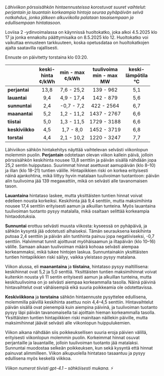 *Lähiviikon pörssisähkön hintaennusteissa korostuvat suuret vaihtelut: perjantain ja lauantain korkeampia hintoja seuraa pyhäpäivän selvä notkahdus, jonka jälkeen alkuviikolla palataan tasaisempaan ja edullisempaan hintatasoon.*

Loviisa 2 -ydinvoimalassa on käynnissä huoltokatko, joka alkoi 4.5.2025 klo 17 ja jonka ennakoitu päättymisaika on 8.5.2025 klo 12. Huoltokatko voi vaikuttaa ennusteen tarkkuuteen, koska opetusdataa on huoltokatkojen ajalta saatavilla rajallisesti.

Ennuste on päivitetty torstaina klo 03:20.

|               | keski-<br>hinta<br>¢/kWh | min - max<br>¢/kWh | tuulivoima<br>min - max<br>MW | keski-<br>lämpötila<br>°C |
|:-------------|:----------------:|:----------------:|:-------------:|:-------------:|
| **perjantai**   |      13,8       |   7,6 - 25,2     |   139 - 962   |      5,1      |
| **lauantai**    |      9,4        |   4,9 - 17,4     |   142 - 879   |      5,6      |
| **sunnuntai**   |      2,4        |  -0,7 - 7,2      |  422 - 2564   |      6,7      |
| **maanantai**   |      5,2        |   1,2 - 11,2     |  1437 - 2767  |      6,6      |
| **tiistai**     |      5,0        |   1,3 - 11,5     |  1729 - 3188  |      6,6      |
| **keskiviikko** |      4,5        |   1,7 - 8,0      |  1452 - 3719  |      6,8      |
| **torstai**     |      4,4        |   2,1 - 10,2     |  1220 - 3247  |      7,7      |

Lähiviikon sähkön hintakehitys näyttää vaihtelevan selvästi viikonlopun molemmin puolin. **Perjantain** odotetaan olevan viikon kallein päivä, jolloin pörssisähkön keskihinta nousee 13,8 senttiin ja päivän sisällä nähdään jopa 25,2 sentin huipputaso. Suurimmat hinnat asettuvat aamupäivän (klo 8–10) ja illan (klo 18–21) tuntien välille. Hintapiikkien riski on korkea erityisesti näinä ajankohtina, mikä liittyy hyvin matalaan tuulivoiman tuotantoon: päivän alin tuulivoima jää 139 megawattiin, mikä on selvästi alle tavanomaisen tason.

**Lauantaina** hintataso laskee, mutta yksittäisten tuntien hinnat voivat edelleen nousta korkeiksi. Keskihinta jää 9,4 senttiin, mutta maksimihinta nousee 17,4 senttiin erityisesti aamun ja alkuillan tunteina. Myös lauantaina tuulivoiman tuotanto pysyy matalalla, mikä osaltaan selittää korkeampia hintaodotuksia.

**Sunnuntai** erottuu selvästi muusta viikosta: kyseessä on pyhäpäivä, ja sähkön kysyntä jää odotetusti alhaiseksi. Tämän seurauksena keskihinta putoaa 2,4 senttiin ja päivän alin tuntihinta painuu jopa negatiiviseksi, -0,7 senttiin. Halvimmat tunnit ajoittuvat myöhäisaamun ja iltapäivän (klo 10–16) välille. Samaan aikaan tuulivoiman määrä kohoaa selvästi aiempaa korkeammaksi, mikä tukee hintojen laskua. Sunnuntainakin yksittäisten tuntien hintapiikkien riski säilyy, vaikka yleistaso pysyy matalana.

Viikon alussa, eli **maanantaina** ja **tiistaina**, hintataso pysyy maltillisena: keskihinnat ovat 5,2 ja 5,0 senttiä. Yksittäisten tuntien maksimihinnat voivat kuitenkin nousta yli 11 sentin erityisesti aamun ja alkuillan tunteina, mutta keskituulivoima on jo selvästi aiempaa korkeammalla tasolla. Näinä päivinä hintavaihtelut ovat vähäisempiä eikä suuria poikkeamia ole odotettavissa.

**Keskiviikkona** ja **torstaina** sähkön hintaennuste pysyttelee edullisena, molemmilla päivillä keskihinta asettuu noin 4,4–4,5 senttiin. Hintavaihtelut päivän sisällä ovat pienempiä kuin aiempina päivinä, ja tuulivoiman tuotanto pysyy läpi päivän tavanomaisella tai ajoittain hieman korkeammalla tasolla. Yksittäisten tuntien hintapiikkien riski mainitaan näillekin päiville, mutta maksimihinnat jäävät selvästi alle viikonlopun huippulukemien.

Viikon aikana nähdään siis poikkeuksellisen suuria eroja päivien välillä, erityisesti viikonlopun molemmin puolin. Korkeimmat hinnat osuvat perjantaille ja lauantaille, jolloin tuulivoiman tuotanto jää matalaksi. Sunnuntai muodostaa selkeän poikkeuksen, kun sekä kysyntä että hinnat painuvat alimmilleen. Viikon alkupuolella hintataso tasaantuu ja pysyy edullisena myös keskellä viikkoa.

*Viikon numerot tiivisti gpt-4.1 – sähköisesti mukana.* ⚡
